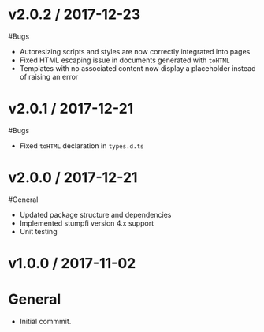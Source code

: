 v2.0.2 / 2017-12-23
===================

#Bugs
 - Autoresizing scripts and styles are now correctly integrated into pages
 - Fixed HTML escaping issue in documents generated with `toHTML`
 - Templates with no associated content now display a placeholder instead of raising an error


v2.0.1 / 2017-12-21
===================

#Bugs
 - Fixed `toHTML` declaration in `types.d.ts`


v2.0.0 / 2017-12-21
===================

#General
 - Updated package structure and dependencies
 - Implemented stumpfi version 4.x support
 - Unit testing


v1.0.0 / 2017-11-02
===================

# General
 - Initial commmit.

